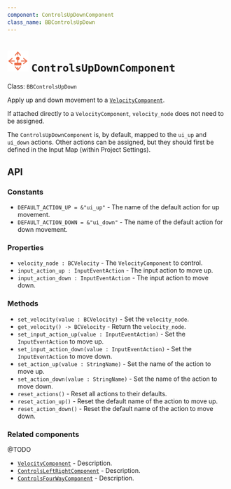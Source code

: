 ```yaml
---
component: ControlsUpDownComponent
class_name: BBControlsUpDown
---
```


# <img src="../addons/bc-components/movement/controls_four_way.svg" width="48" height="48"> `ControlsUpDownComponent`

Class: `BBControlsUpDown`

Apply up and down movement to a [`VelocityComponent`](velocity.md).

If attached directly to a `VelocityComponent`, `velocity_node` does not need to be assigned.

The `ControlsUpDownComponent` is, by default, mapped to the `ui_up` and `ui_down` actions.  Other actions can be assigned, but they should first be defined in the Input Map (within Project Settings).

## API

### Constants

- `DEFAULT_ACTION_UP = &"ui_up"` - The name of the default action for up movement.
- `DEFAULT_ACTION_DOWN = &"ui_down"` - The name of the default action for down movement.

### Properties

- `velocity_node : BCVelocity` - The `VelocityComponent` to control.
- `input_action_up : InputEventAction` - The input action to move up.
- `input_action_down : InputEventAction` - The input action to move down.

### Methods

- `set_velocity(value : BCVelocity)` - Set the `velocity_node`.
- `get_velocity() -> BCVelocity` - Return the `velocity_node`.
- `set_input_action_up(value : InputEventAction)` - Set the `InputEventAction` to move up.
- `set_input_action_down(value : InputEventAction)` - Set the `InputEventAction` to move down.
- `set_action_up(value : StringName)` - Set the name of the action to move up.
- `set_action_down(value : StringName)` - Set the name of the action to move down.
- `reset_actions()` - Reset all actions to their defaults.
- `reset_action_up()` - Reset the default name of the action to move up.
- `reset_action_down()` - Reset the default name of the action to move down.

### Related components

@TODO

- [`VelocityComponent`](velocity.md) - Description.
- [`ControlsLeftRightComponent`](controls_left_right.md) - Description.
- [`ControlsFourWayComponent`](controls_four_way.md) - Description.
